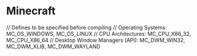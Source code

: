 # Minecraft

// Defines to be specified before compiling
// Operating Systems:             MC_OS_WINDOWS, MC_OS_LINUX
// CPU Architectures:             MC_CPU_X86_32, MC_CPU_X86_64
// Desktop Window Managers (API): MC_DWM_WIN32,  MC_DWM_XLIB,   MC_DWM_WAYLAND  